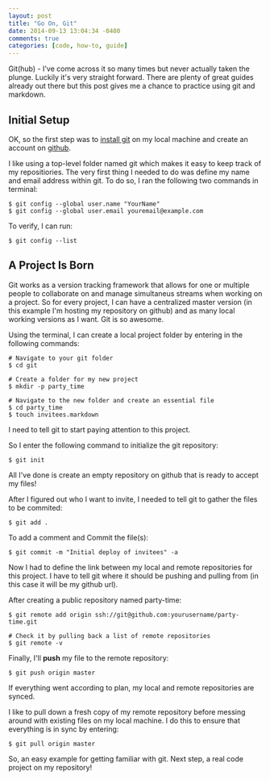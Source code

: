 ```yaml
---
layout: post
title: "Go On, Git"
date: 2014-09-13 13:04:34 -0400
comments: true
categories: [code, how-to, guide]
---
```


Git(hub) - I've come across it so many times but never actually taken the plunge. Luckily it's very straight forward. There are plenty of great guides already out there but this post gives me a chance to practice using git and markdown.

Initial Setup
-------------

OK, so the first step was to [install git](http://git-scm.com/) on my local machine and create an account on [github](https://github.com/join).

I like using a top-level folder named git which makes it easy to keep track of  my repositiories. The very first thing I needed to do was define my name and email address within git.  To do so, I ran the following two commands in terminal:

```
$ git config --global user.name "YourName"
$ git config --global user.email youremail@example.com
```

To verify, I can run:

```
$ git config --list
```

A Project Is Born
-----------------

Git works as a version tracking framework that allows for one or multiple people to collaborate on and manage simultaneus streams when working on a project. So for every project, I can have a centralized master version (in this example I'm hosting my repository on github) and as many local working versions as I want. Git is so awesome.

Using the terminal, I can create a local project folder by entering in the following commands:

```
# Navigate to your git folder
$ cd git

# Create a folder for my new project
$ mkdir -p party_time

# Navigate to the new folder and create an essential file
$ cd party_time
$ touch invitees.markdown
```

I need to tell git to start paying attention to this project.

So I enter the following command to initialize the git repository:

```
$ git init
```

All I've done is create an empty repository on github that is ready to accept my files!

After I figured out who I want to invite, I needed to tell git to gather the files to be commited:

```
$ git add .
```

To add a comment and Commit the file(s):

```
$ git commit -m "Initial deploy of invitees" -a
```

Now I had to define the link between my local and remote repositories for this project. I have to tell git where it should be pushing and pulling from (in this case it will be my github url).

After creating a public repository named party-time:

```
$ git remote add origin ssh://git@github.com:yourusername/party-time.git

# Check it by pulling back a list of remote repositories
$ git remote -v
```
Finally, I'll **push** my file to the remote repository:

```
$ git push origin master
```
If everything went according to plan, my local and remote repositories are synced.

 I like to pull down a fresh copy of my remote repository before messing around with existing files on my local machine.  I do this to ensure that everything is in sync by entering:

```
$ git pull origin master
```

So, an easy example for getting familiar with git. Next step, a real code  project on my repository!